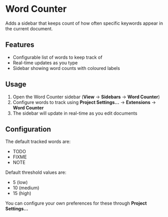 # Word Counter

Adds a sidebar that keeps count of how often specific keywords appear in the current document.

## Features

- Configurable list of words to keep track of
- Real-time updates as you type
- Sidebar showing word counts with coloured labels

## Usage

1. Open the Word Counter sidebar (**View** → **Sidebars** → **Word Counter**)
2. Configure words to track using **Project Settings...** → **Extensions** → **Word Counter**
3. The sidebar will update in real-time as you edit documents

## Configuration

The default tracked words are:

- TODO
- FIXME
- NOTE

Default threshold values are:

- 5 (low)
- 10 (medium)
- 15 (high)

You can configure your own preferences for these through **Project Settings...**

